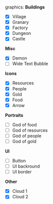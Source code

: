 graphics:
  **Buildings**
  - [x] Village
  - [x] Granary
  - [x] Factory
  - [x] Dungeon
  - [x] Castle
  
  **Misc**
  - [x] Demon
  - [ ] Wide Text Bubble
  
  **Icons**
  - [x] Resources
  - [x] People
  - [x] Gold
  - [x] Food
  - [x] Arrow
  
  **Portraits**
  
  - [ ] God of food
  - [ ] God of resources
  - [ ] God of people
  - [ ] God of gold

  **UI**
  - [ ] Button
  - [ ] UI backround
  - [ ] UI border

  **Other**
  - [x] Cloud 1
  - [x] Cloud 2
